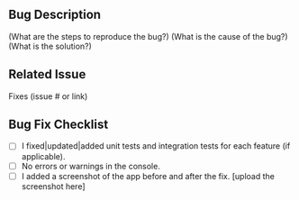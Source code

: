 ## Bug Description

(What are the steps to reproduce the bug?)
(What is the cause of the bug?)
(What is the solution?)

## Related Issue

Fixes (issue # or link)

## Bug Fix Checklist

- [ ] I fixed|updated|added unit tests and integration tests for each feature (if applicable).
- [ ] No errors or warnings in the console.
- [ ] I added a screenshot of the app before and after the fix.
      [upload the screenshot here]
